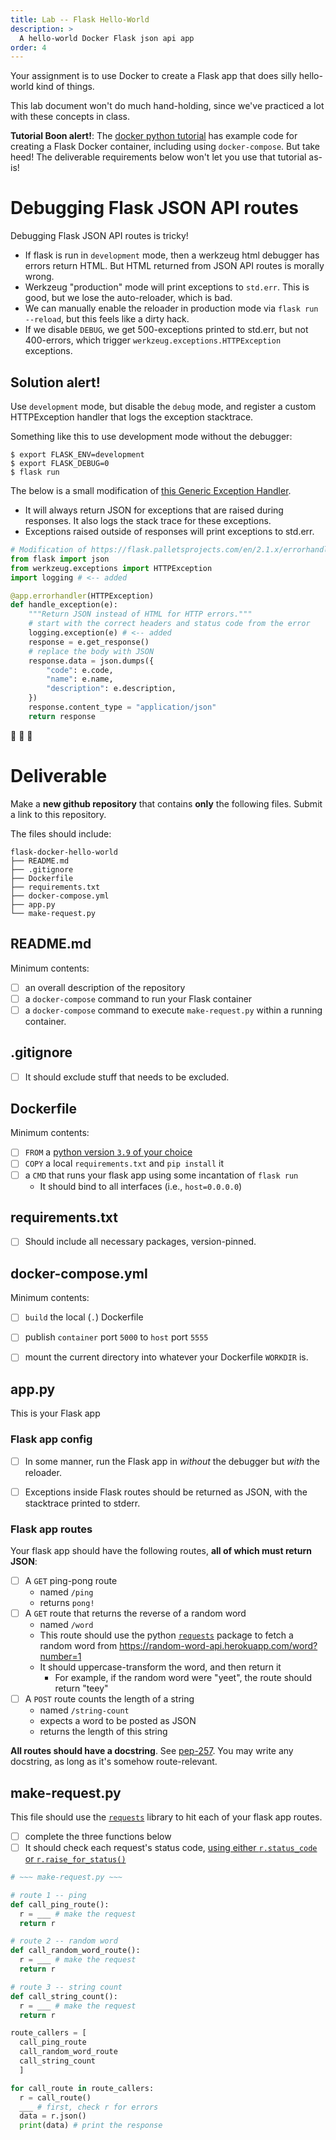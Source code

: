 ```yaml
---
title: Lab -- Flask Hello-World
description: >
  A hello-world Docker Flask json api app
order: 4
---
```


Your assignment is to use Docker to create a Flask app that does silly
hello-world kind of things.

This lab document won't do much hand-holding, since we've practiced a lot
with these concepts in class.

**Tutorial Boon alert!**: The [docker python tutorial](https://docs.docker.com/language/python/) has
example code for creating a Flask Docker container, including using
`docker-compose`. But take heed! The deliverable requirements below won't let
you use that tutorial as-is!

# Debugging Flask JSON API routes

Debugging Flask JSON API routes is tricky!

* If flask is run in `development` mode, then a werkzeug html debugger has
  errors return HTML. But HTML returned from JSON API routes is morally wrong.
* Werkzeug "production" mode will print exceptions to `std.err`. This is good,
  but we lose the auto-reloader, which is bad.  
* We can manually enable the reloader in production mode via `flask run
--reload`, but this feels like a dirty hack.
* If we disable `DEBUG`, we get 500-exceptions printed to std.err, but not
  400-errors, which trigger `werkzeug.exceptions.HTTPException` exceptions.

## Solution alert!

Use `development` mode, but disable the `debug` mode, and register a custom HTTPException handler
that logs the exception stacktrace.

Something like this to use development mode without the debugger:

```console
$ export FLASK_ENV=development
$ export FLASK_DEBUG=0
$ flask run
```

The below is a small modification of [this Generic Exception Handler](https://flask.palletsprojects.com/en/2.1.x/errorhandling/#generic-exception-handlers).
* It will always return JSON for exceptions that are raised
  during responses. It also logs the stack trace for these exceptions.
* Exceptions raised outside of responses will print exceptions to std.err.

```python
# Modification of https://flask.palletsprojects.com/en/2.1.x/errorhandling/#generic-exception-handlers
from flask import json
from werkzeug.exceptions import HTTPException
import logging # <-- added

@app.errorhandler(HTTPException)
def handle_exception(e):
    """Return JSON instead of HTML for HTTP errors."""
    # start with the correct headers and status code from the error
    logging.exception(e) # <-- added
    response = e.get_response()
    # replace the body with JSON
    response.data = json.dumps({
        "code": e.code,
        "name": e.name,
        "description": e.description,
    })
    response.content_type = "application/json"
    return response
```

:tada: :tada: :tada:

# Deliverable

Make a **new github repository** that contains **only** the following files.
Submit a link to this repository.

The files should include:
```
flask-docker-hello-world
├── README.md
├── .gitignore
├── Dockerfile
├── requirements.txt
├── docker-compose.yml
├── app.py
└── make-request.py
```




## README.md

Minimum contents:
- [ ] an overall description of the repository
- [ ] a `docker-compose` command to run your Flask container  
- [ ] a `docker-compose` command to execute `make-request.py` within a running container.

## .gitignore

- [ ] It should exclude stuff that needs to be excluded.


## Dockerfile

Minimum contents:
- [ ] `FROM` a [python version `3.9` of your choice](https://hub.docker.com/_/python)
- [ ] `COPY` a local `requirements.txt` and `pip install` it
- [ ] a `CMD` that runs your flask app using some incantation of `flask run`
  - It should bind to all interfaces (i.e., `host=0.0.0.0`)


## requirements.txt

- [ ] Should include all necessary packages, version-pinned.


## docker-compose.yml

Minimum contents:
- [ ] `build` the local (`.`) Dockerfile
- [ ] publish `container` port `5000` to `host` port `5555`
- [ ] mount the current directory into whatever your Dockerfile `WORKDIR` is.


## app.py

This is your Flask app

### Flask app config

- [ ] In some manner, run the Flask app in *without* the debugger but *with* the reloader.
- [ ] Exceptions inside Flask routes should be returned as JSON, with the stacktrace printed to stderr.


### Flask app routes

Your flask app should have the following routes, **all of which must return JSON**:
- [ ] A `GET` ping-pong route
  - named `/ping`
  - returns `pong!`
- [ ] A `GET` route that returns the reverse of a random word
  - named `/word`
  - This route should use the python [`requests`](https://docs.python-requests.org/en/latest/) package to fetch a random word from <https://random-word-api.herokuapp.com/word?number=1>
  - It should uppercase-transform the word, and then return it
    - For example, if the random word were "yeet", the route should return "teey"
- [ ] A `POST` route counts the length of a string
  - named `/string-count`
  - expects a word to be posted as JSON
  - returns the length of this string

**All routes should have a docstring**. See
[pep-257](https://peps.python.org/pep-0257/). You may write any docstring, as
long as it's somehow route-relevant.


## make-request.py

This file should use the [`requests`](https://docs.python-requests.org/en/latest/) library to
hit each of your flask app routes.

- [ ] complete the three functions below
- [ ] It should check each request's status code, [using either `r.status_code` or `r.raise_for_status()`](https://docs.python-requests.org/en/latest/)

```python
# ~~~ make-request.py ~~~

# route 1 -- ping
def call_ping_route():
  r = ___ # make the request
  return r

# route 2 -- random word
def call_random_word_route():
  r = ___ # make the request
  return r

# route 3 -- string count
def call_string_count():
  r = ___ # make the request
  return r

route_callers = [
  call_ping_route
  call_random_word_route
  call_string_count
  ]

for call_route in route_callers:
  r = call_route()
  ___ # first, check r for errors
  data = r.json()
  print(data) # print the response
```
